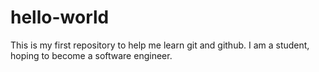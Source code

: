 # hello-world
This is my first repository to help me learn git and github.
I am a student, hoping to become a software engineer.
